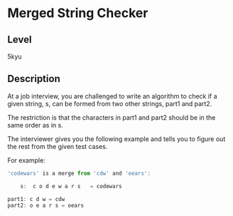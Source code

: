 # Merged String Checker

## Level

5kyu

## Description

At a job interview, you are challenged to write an algorithm to check if a given string, s, can be formed from two other strings, part1 and part2.

The restriction is that the characters in part1 and part2 should be in the same order as in s.

The interviewer gives you the following example and tells you to figure out the rest from the given test cases.

For example:

```javascript
'codewars' is a merge from 'cdw' and 'oears':

    s:  c o d e w a r s   = codewars

part1: c d w = cdw
part2: o e a r s = oears

```
